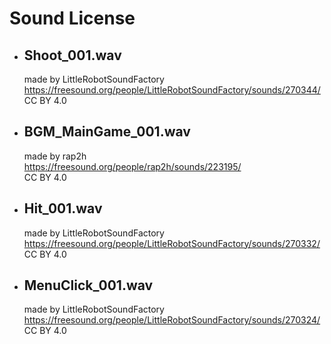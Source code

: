Sound License
=============
* ## Shoot_001.wav
   made by LittleRobotSoundFactory   
   https://freesound.org/people/LittleRobotSoundFactory/sounds/270344/   
   CC BY 4.0   

* ## BGM_MainGame_001.wav
   made by rap2h   
   https://freesound.org/people/rap2h/sounds/223195/   
   CC BY 4.0   

* ## Hit_001.wav
   made by LittleRobotSoundFactory   
   https://freesound.org/people/LittleRobotSoundFactory/sounds/270332/   
   CC BY 4.0   

* ## MenuClick_001.wav
   made by LittleRobotSoundFactory   
   https://freesound.org/people/LittleRobotSoundFactory/sounds/270324/   
   CC BY 4.0   